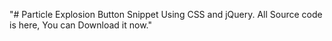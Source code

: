 "# Particle Explosion Button Snippet Using CSS and jQuery. All Source code is here, You can Download it now." 
